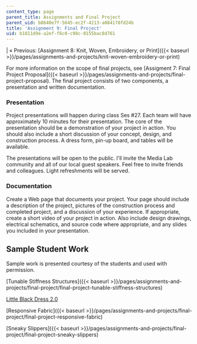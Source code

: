 ```yaml
---
content_type: page
parent_title: Assignments and Final Project
parent_uid: b8640e7f-5645-ec2f-4213-a084178fd24b
title: 'Assignment 9: Final Project'
uid: b1811d9e-a2ef-f6c0-c98c-0155bac8d761
---
```


| « Previous: [Assignment 8: Knit, Woven, Embroidery, or Print]({{< baseurl >}}/pages/assignments-and-projects/knit-woven-embroidery-or-print) 

For more information on the scope of final projects, see [Assigment 7: Final Project Proposal]({{< baseurl >}}/pages/assignments-and-projects/final-project-proposal). The final project consists of two components, a presentation and written documentation.

### Presentation

Project presentations will happen during class Ses #27. Each team will have approximately 10 minutes for their presentation. The core of the presentation should be a demonstration of your project in action. You should also include a short discussion of your concept, design, and construction process. A dress form, pin-up board, and tables will be available.

The presentations will be open to the public. I'll invite the Media Lab community and all of our local guest speakers. Feel free to invite friends and colleagues. Light refreshments will be served.

### Documentation

Create a Web page that documents your project. Your page should include a description of the project, pictures of the construction process and completed project, and a discussion of your experience. If appropriate, create a short video of your project in action. Also include design drawings, electrical schematics, and source code where appropriate, and any slides you included in your presentation.

Sample Student Work
-------------------

Sample work is presented courtesy of the students and used with permission.

[Tunable Stiffness Structures]({{< baseurl >}}/pages/assignments-and-projects/final-project/final-project-tunable-stiffness-structures)

[Little Black Dress 2.0](/courses/media-arts-and-sciences/mas-962-special-topics-new-textiles-spring-2010/assignments-and-projects/final-project/final-project-little-black-dress-2.0)

[Responsive Fabric]({{< baseurl >}}/pages/assignments-and-projects/final-project/final-project-responsive-fabric)

[Sneaky Slippers]({{< baseurl >}}/pages/assignments-and-projects/final-project/final-project-sneaky-slippers)
